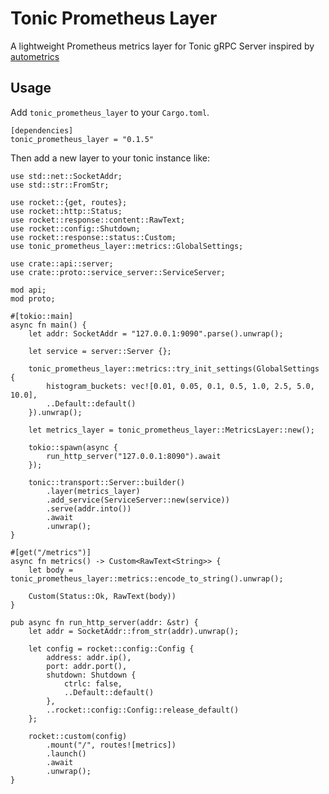 # Tonic Prometheus Layer
A lightweight Prometheus metrics layer for Tonic gRPC Server inspired by [autometrics](https://github.com/autometrics-dev/autometrics-rs)

## Usage

Add `tonic_prometheus_layer` to your `Cargo.toml`.
```not_rust
[dependencies]
tonic_prometheus_layer = "0.1.5"
```

Then add a new layer to your tonic instance like:
```rust,no_run
use std::net::SocketAddr;
use std::str::FromStr;

use rocket::{get, routes};
use rocket::http::Status;
use rocket::response::content::RawText;
use rocket::config::Shutdown;
use rocket::response::status::Custom;
use tonic_prometheus_layer::metrics::GlobalSettings;

use crate::api::server;
use crate::proto::service_server::ServiceServer;

mod api;
mod proto;

#[tokio::main]
async fn main() {
    let addr: SocketAddr = "127.0.0.1:9090".parse().unwrap();

    let service = server::Server {};

    tonic_prometheus_layer::metrics::try_init_settings(GlobalSettings {
        histogram_buckets: vec![0.01, 0.05, 0.1, 0.5, 1.0, 2.5, 5.0, 10.0],
        ..Default::default()
    }).unwrap();

    let metrics_layer = tonic_prometheus_layer::MetricsLayer::new();

    tokio::spawn(async {
        run_http_server("127.0.0.1:8090").await
    });

    tonic::transport::Server::builder()
        .layer(metrics_layer)
        .add_service(ServiceServer::new(service))
        .serve(addr.into())
        .await
        .unwrap();
}

#[get("/metrics")]
async fn metrics() -> Custom<RawText<String>> {
    let body = tonic_prometheus_layer::metrics::encode_to_string().unwrap();

    Custom(Status::Ok, RawText(body))
}

pub async fn run_http_server(addr: &str) {
    let addr = SocketAddr::from_str(addr).unwrap();

    let config = rocket::config::Config {
        address: addr.ip(),
        port: addr.port(),
        shutdown: Shutdown {
            ctrlc: false,
            ..Default::default()
        },
        ..rocket::config::Config::release_default()
    };

    rocket::custom(config)
        .mount("/", routes![metrics])
        .launch()
        .await
        .unwrap();
}
```
